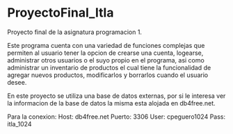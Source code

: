 # ProyectoFinal_Itla
Proyecto final de la asignatura programacion 1.

Este programa cuenta con una variedad de funciones complejas que permiten al usuario tener la opcion de crearse una cuenta, logearse,
administrar otros usuarios o el suyo propio en el programa, asi como administrar un inventario de productos el cual tiene la funcionalidad de agregar nuevos
productos, modificarlos y borrarlos cuando el usuario desee.

En este proyecto se utiliza una base de datos externas, por si le interesa ver la informacion de la base de datos la misma esta alojada en db4free.net.

Para la conexion:
Host: db4free.net
Puerto: 3306
User: cpeguero1024
Pass: itla_1024
